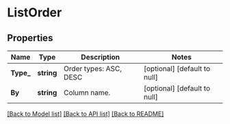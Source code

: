 # ListOrder

## Properties
Name | Type | Description | Notes
------------ | ------------- | ------------- | -------------
**Type_** | **string** | Order types: ASC, DESC | [optional] [default to null]
**By** | **string** | Column name. | [optional] [default to null]

[[Back to Model list]](../README.md#documentation-for-models) [[Back to API list]](../README.md#documentation-for-api-endpoints) [[Back to README]](../README.md)


